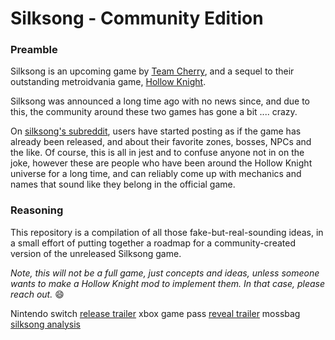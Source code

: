 # Silksong - Community Edition

### Preamble

Silksong is an upcoming game by [Team Cherry](https://www.teamcherry.com.au/), and a sequel to their outstanding metroidvania game, [Hollow Knight](https://www.hollowknight.com).

Silksong was announced a long time ago with no news since, and due to this, the community around these two games has gone a bit .... crazy. 

On [silksong's subreddit](https://www.reddit.com/r/silksong), users have started posting as if the game has already been released, and about their favorite zones, bosses, NPCs and the like. Of course, this is all in jest and to confuse anyone not in on the joke, however these are people who have been around the Hollow Knight universe for a long time, and can reliably come up with mechanics and names that sound like they belong in the official game. 


### Reasoning

This repository is a compilation of all those fake-but-real-sounding ideas, in a small effort of putting together a roadmap for a community-created version of the unreleased Silksong game. 

_Note, this will not be a full game, just concepts and ideas, unless someone wants to make a Hollow Knight mod to implement them. In that case, please reach out._ 😄

Nintendo switch [release trailer](https://www.youtube.com/watch?v=yQxwbZsL14Y)
xbox game pass [reveal trailer](https://www.youtube.com/watch?v=JSfuFlhsxZY)
mossbag [silksong analysis](https://www.youtube.com/watch?v=rOSxqILJ4wg&list=PLNdP7aa-TDLWVoURGnbhYh_KpHWgob4wl)